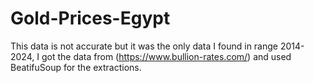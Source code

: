 # Gold-Prices-Egypt
This data is not accurate but it was the only data I found in range 2014-2024, I got the data from (https://www.bullion-rates.com/) and used BeatifuSoup for the extractions. 
